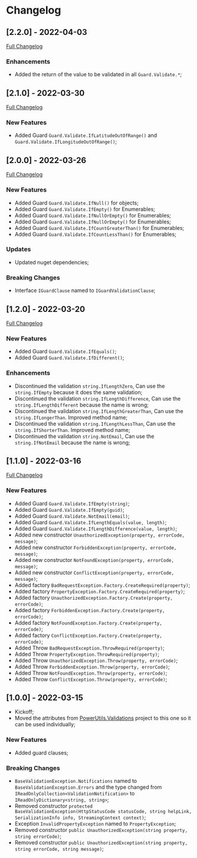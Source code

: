 # Changelog




## [2.2.0] - 2022-04-03
[Full Changelog](https://github.com/TechNobre/PowerUtils.GuardClauses.Validations/compare/v2.1.0...v2.2.0)


### Enhancements
- Added the return of the value to be validated in all `Guard.Validate.*`;




## [2.1.0] - 2022-03-30
[Full Changelog](https://github.com/TechNobre/PowerUtils.GuardClauses.Validations/compare/v2.0.0...v2.1.0)


### New Features
- Added Guard `Guard.Validate.IfLatitudeOutOfRange()` and `Guard.Validate.IfLongitudeOutOfRange()`;




## [2.0.0] - 2022-03-26
[Full Changelog](https://github.com/TechNobre/PowerUtils.GuardClauses.Validations/compare/v1.2.0...v2.0.0)


### New Features
- Added Guard `Guard.Validate.IfNull()` for objects;
- Added Guard `Guard.Validate.IfEmpty()` for Enumerables;
- Added Guard `Guard.Validate.IfNullOrEmpty()` for Enumerables;
- Added Guard `Guard.Validate.IfNullOrEmpty()` for Enumerables;
- Added Guard `Guard.Validate.IfCountGreaterThan()` for Enumerables;
- Added Guard `Guard.Validate.IfCountLessThan()` for Enumerables;


### Updates
- Updated nuget dependencies;


### Breaking Changes
- Interface `IGuardClause` named to `IGuardValidationClause`;




## [1.2.0] - 2022-03-20
[Full Changelog](https://github.com/TechNobre/PowerUtils.GuardClauses.Validations/compare/v1.1.0...v1.2.0)


### New Features
- Added Guard `Guard.Validate.IfEquals()`;
- Added Guard `Guard.Validate.IfDifferent()`;


### Enhancements
- Discontinued the validation `string.IfLengthZero`, Can use the `string.IfEmpty` because it does the same validation;
- Discontinued the validation `string.IfLengthDifference`, Can use the `string.IfLengthDifferent` because the name is wrong;
- Discontinued the validation `string.IfLengthGreaterThan`, Can use the `string.IfLongerThan`. Improved method name;
- Discontinued the validation `string.IfLengthLessThan`, Can use the `string.IfShorterThan`. Improved method name;
- Discontinued the validation `string.NotEmail`, Can use the `string.IfNotEmail` because the name is wrong;




## [1.1.0] - 2022-03-16
[Full Changelog](https://github.com/TechNobre/PowerUtils.GuardClauses.Validations/compare/v1.0.0...v1.1.0)


### New Features
- Added Guard `Guard.Validate.IfEmpty(string)`;
- Added Guard `Guard.Validate.IfEmpty(guid)`;
- Added Guard `Guard.Validate.NotEmail(email)`;
- Added Guard `Guard.Validate.IfLengthEquals(value, length)`;
- Added Guard `Guard.Validate.IfLengthDifference(value, length)`;
- Added new constructor `UnauthorizedException(property, errorCode, message)`;
- Added new constructor `ForbiddenException(property, errorCode, message)`;
- Added new constructor `NotFoundException(property, errorCode, message)`;
- Added new constructor `ConflictException(property, errorCode, message)`;
- Added factory `BadRequestException.Factory.CreateRequired(property)`;
- Added factory `PropertyException.Factory.CreateRequired(property)`;
- Added factory `UnauthorizedException.Factory.Create(property, errorCode)`;
- Added factory `ForbiddenException.Factory.Create(property, errorCode)`;
- Added factory `NotFoundException.Factory.Create(property, errorCode)`;
- Added factory `ConflictException.Factory.Create(property, errorCode)`;
- Added Throw `BadRequestException.ThrowRequired(property)`;
- Added Throw `PropertyException.ThrowRequired(property)`;
- Added Throw `UnauthorizedException.Throw(property, errorCode)`;
- Added Throw `ForbiddenException.Throw(property, errorCode)`;
- Added Throw `NotFoundException.Throw(property, errorCode)`;
- Added Throw `ConflictException.Throw(property, errorCode)`;




## [1.0.0] - 2022-03-15

- Kickoff;
- Moved the attributes from [PowerUtils.Validations](https://github.com/TechNobre/PowerUtils.Validations) project to this one so it can be used individually;


### New Features

- Added guard clauses;


### Breaking Changes

- `BaseValidationException.Notifications` named to `BaseValidationException.Errors` and the type changed from `IReadOnlyCollection<ValidationNotification>` to `IReadOnlyDictionary<string, string>`;
- Removed constructor `protected BaseValidationException(HttpStatusCode statusCode, string helpLink, SerializationInfo info, StreamingContext context)`;
- Exception `InvalidPropertyException` named to `PropertyException`;
- Removed constructor `public UnauthorizedException(string property, string errorCode)`;
- Removed constructor `public UnauthorizedException(string property, string errorCode, string message)`;